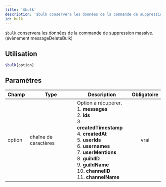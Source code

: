 ```yaml
---
title: '$bulk'
description: '$bulk conservera les données de la commande de suppression massive. (évènement messageDeleteBulk)'
id: bulk
---
```


`$bulk` conservera les données de la commande de suppression massive. (évènement messageDeleteBulk)

## Utilisation

```php
$bulk[option]
```

## Paramètres

| Champ  | Type                 | Description                                                                                                                                                                                                                                                                                                                                                       | Obligatoire |
| ------ | -------------------- | ----------------------------------------------------------------------------------------------------------------------------------------------------------------------------------------------------------------------------------------------------------------------------------------------------------------------------------------------------------------- |:-----------:|
| option | chaîne de caractères | Option à récupérer. <br /> 1. **messages** <br /> 2. **ids** <br /> 3. **createdTimestamp** <br /> 4. **createdAt** <br /> 5. **userIds** <br /> 6. **usernames**  <br /> 7. **userMentions** <br /> 8. **guildID** <br /> 9. **guildName** <br /> 10. **channelID** <br /> 11. **channelName** |    vrai     |